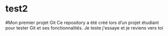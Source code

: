 # test2
#Mon premier projet Git  Ce repository a été créé lors d’un projet étudiant pour tester Git et ses fonctionnalités.
Je teste j'essaye et je reviens vers toi 
